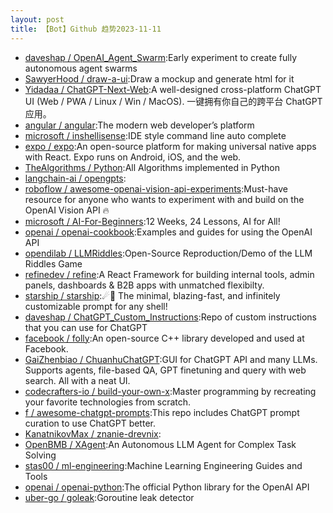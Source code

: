```yaml
---
layout: post
title: 【Bot】Github 趋势2023-11-11
---
```


* [daveshap / OpenAI_Agent_Swarm](https://github.com/daveshap/OpenAI_Agent_Swarm):Early experiment to create fully autonomous agent swarms
* [SawyerHood / draw-a-ui](https://github.com/SawyerHood/draw-a-ui):Draw a mockup and generate html for it
* [Yidadaa / ChatGPT-Next-Web](https://github.com/Yidadaa/ChatGPT-Next-Web):A well-designed cross-platform ChatGPT UI (Web / PWA / Linux / Win / MacOS). 一键拥有你自己的跨平台 ChatGPT 应用。
* [angular / angular](https://github.com/angular/angular):The modern web developer’s platform
* [microsoft / inshellisense](https://github.com/microsoft/inshellisense):IDE style command line auto complete
* [expo / expo](https://github.com/expo/expo):An open-source platform for making universal native apps with React. Expo runs on Android, iOS, and the web.
* [TheAlgorithms / Python](https://github.com/TheAlgorithms/Python):All Algorithms implemented in Python
* [langchain-ai / opengpts](https://github.com/langchain-ai/opengpts):
* [roboflow / awesome-openai-vision-api-experiments](https://github.com/roboflow/awesome-openai-vision-api-experiments):Must-have resource for anyone who wants to experiment with and build on the OpenAI Vision API 🔥
* [microsoft / AI-For-Beginners](https://github.com/microsoft/AI-For-Beginners):12 Weeks, 24 Lessons, AI for All!
* [openai / openai-cookbook](https://github.com/openai/openai-cookbook):Examples and guides for using the OpenAI API
* [opendilab / LLMRiddles](https://github.com/opendilab/LLMRiddles):Open-Source Reproduction/Demo of the LLM Riddles Game
* [refinedev / refine](https://github.com/refinedev/refine):A React Framework for building internal tools, admin panels, dashboards & B2B apps with unmatched flexibilty.
* [starship / starship](https://github.com/starship/starship):☄🌌️ The minimal, blazing-fast, and infinitely customizable prompt for any shell!
* [daveshap / ChatGPT_Custom_Instructions](https://github.com/daveshap/ChatGPT_Custom_Instructions):Repo of custom instructions that you can use for ChatGPT
* [facebook / folly](https://github.com/facebook/folly):An open-source C++ library developed and used at Facebook.
* [GaiZhenbiao / ChuanhuChatGPT](https://github.com/GaiZhenbiao/ChuanhuChatGPT):GUI for ChatGPT API and many LLMs. Supports agents, file-based QA, GPT finetuning and query with web search. All with a neat UI.
* [codecrafters-io / build-your-own-x](https://github.com/codecrafters-io/build-your-own-x):Master programming by recreating your favorite technologies from scratch.
* [f / awesome-chatgpt-prompts](https://github.com/f/awesome-chatgpt-prompts):This repo includes ChatGPT prompt curation to use ChatGPT better.
* [KanatnikovMax / znanie-drevnix](https://github.com/KanatnikovMax/znanie-drevnix):
* [OpenBMB / XAgent](https://github.com/OpenBMB/XAgent):An Autonomous LLM Agent for Complex Task Solving
* [stas00 / ml-engineering](https://github.com/stas00/ml-engineering):Machine Learning Engineering Guides and Tools
* [openai / openai-python](https://github.com/openai/openai-python):The official Python library for the OpenAI API
* [uber-go / goleak](https://github.com/uber-go/goleak):Goroutine leak detector
